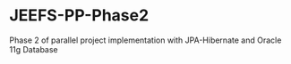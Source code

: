 # JEEFS-PP-Phase2
Phase 2 of parallel project implementation with JPA-Hibernate and Oracle 11g Database
